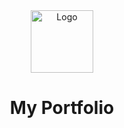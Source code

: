 <div align="center">
  <img alt="Logo" src="https://github.com/CrazyChickenDev/portfolio/blob/master/public/icon.png" width="100" />
</div>
<h1 align="center">
  My Portfolio
</h1>